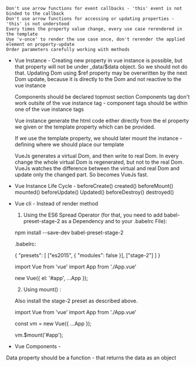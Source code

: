     Don't use arrow functions for event callbacks - 'this' event is not binded to the callback
    Don't use arrow functions for accessing or updating properties - 'this' is not understood
    Every times the property value change, every use case rerendered in the template
    Use 'v-once' to render the use case once, don't rerender the applied element on property-update
    Order parameters carefully working with methods

- Vue Instance -
    Creating new property in vue instance is possible, but that property will not be under _data/$data object. So we should not do that.
    Updating Dom using $ref property may be overwritten by the next Dom update, because it is directly to the Dom and not reactive to the vue instance 

    Components should be declared topmost section
    Components tag don't work outsite of the vue instance tag - component tags should be within one of the vue instance tags

    Vue instance generate the html code either directly from the el property we given or the template property which can be provided.

    If we use the template property, we should later mount the instance - defining where we should place our template 

    VueJs generates a virtual Dom, and then write to real Dom.
    In every change the whole virtual Dom is regenerated, but not to the real Dom. 
    VueJs watches the difference between the virtual and real Dom and update only the changed part.
    So becomes VueJs fast.

- Vue Instance Life Cycle - 
    beforeCreate()
    created()
    beforeMount()
    mounted()
    beforeUpdate()
    Updated()
    beforeDestroy()
    destroyed()    


- Vue cli -
    Instead of render method

    1) Using the ES6 Spread Operator (for that, you need to add babel-preset-stage-2 as a Dependency and to your .babelrc File):

    npm install --save-dev babel-preset-stage-2 

    .babelrc:

    {
    "presets": [
        ["es2015", { "modules": false }],
        ["stage-2"]
    ]
    }


    import Vue from 'vue'
    import App from './App.vue'

    new Vue({
    el: '#app',
    ...App
    });


    2) Using mount() :

    Also install the stage-2 preset as described above.

    import Vue from 'vue'
    import App from './App.vue'

    const vm = new Vue({
    ...App
    });

    vm.$mount('#app');    


- Vue Components -

Data property should be a function - that returns the data as an object
